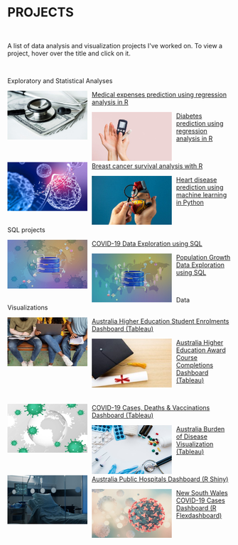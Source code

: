 # PROJECTS
<br>
<p id="page_head">A list of data analysis and visualization projects I've worked on. To view a project, hover over the title and click on it.</p>

<br>

<p id= "topic_head">Exploratory and Statistical Analyses</p>

<div class = "card-container">
<div class = "card">
     <img align = left src= "assets/img/medical.jpg" width = "180" height = "110" style= "margin-right: 10px;"/>
     <p><a href = "https://melgalera.github.io/Linear-Regression-with-R/" target = "_blank">Medical expenses prediction using regression analysis in R</a></p>
</div>
<div class = "card">
      <img align = left src= "assets/img/diabetes.jpg" width = "180" height = "110" style= "margin-right: 10px;"/>
      <p><a href = "https://melgalera.github.io/Logistic-Regression-GLM-with-R/" target = "_blank">Diabetes prediction using regression analysis in R</a></p>  
</div>
</div>

&nbsp;
&nbsp;

<div class = "card-container">
<div class = "card">
     <img align = left src= "assets/img/virus.jpg" width = "180" height = "110" style= "margin-right: 10px;"/>
     <p><a href = "https://melgalera.github.io/Survival-Analysis-with-R/" target = "_blank">Breast cancer survival analysis with R</a></p>
</div>
<div class = "card">
      <img align = left src= "assets/img/heart.jpg" width = "180" height = "110" style= "margin-right: 10px;"/>
      <p><a href = "https://nbviewer.org/github/MelGalera/Heart-Disease-Prediction-with-Python/blob/main/Heart_disease_UCL.ipynb" target = "_blank">Heart disease prediction using machine learning in Python</a></p>  
</div>
</div>


&nbsp;
&nbsp;
&nbsp;

<p id= "topic_head">SQL projects</p>

<div class = "card-container">
<div class = "card">
     <img align = left src= "assets/img/sql_covid.jpg" width = "180" height = "110" style= "margin-right: 10px;"/>
     <p><a href = "https://melgalera.github.io/COVID-data-exploration-by-SQL/" target = "_blank">COVID-19 Data Exploration using SQL</a></p>
</div>
<div class = "card">
      <img align = left src= "assets/img/sql_pop.jpg" width = "180" height = "110" style= "margin-right: 10px;"/>
      <p><a href = "https://melgalera.github.io/Population-growth-data-exploration-by-SQL/" target = "_blank">Population Growth Data Exploration using SQL</a></p>  
</div>
</div>


&nbsp;
&nbsp;
&nbsp;

<p id= "topic_head">Data Visualizations</p>

<div class = "card-container">
<div class = "card">
     <img align = left src= "assets/img/enrolment.jpg" width = "180" height = "110" style= "margin-right: 10px;"/>
     <p><a href = "https://public.tableau.com/views/AUS_HDE/StudentEnrolmentsPartA?:language=en-US&:sid=&:display_count=n&:origin=viz_share_link" target = "_blank">Australia Higher Education Student Enrolments Dashboard (Tableau)</a></p>
</div>
<div class = "card">
      <img align = left src= "assets/img/completions2.jpg" width = "180" height = "110" style= "margin-right: 10px;"/>
      <p><a href = "https://public.tableau.com/views/AUS_Completion/Dashboard1?:language=en-US&:sid=&:display_count=n&:origin=viz_share_link" target = "_blank">Australia Higher Education Award Course Completions Dashboard (Tableau)</a></p>  
</div>
</div>

&nbsp;
&nbsp;

<div class = "card-container">
<div class = "card">
     <img align = left src= "assets/img/covid_map_2.jpg" width = "180" height = "110" style= "margin-right: 10px;"/>
     <p><a href = "https://public.tableau.com/views/Covid_deaths_17194860048630/Dashboard1?:language=en-GB&:sid=&:display_count=n&:origin=viz_share_link" target = "_blank">COVID-19 Cases, Deaths & Vaccinations Dashboard (Tableau)</a></p>  
</div>
<div class = "card">
     <img align = left src= "assets/img/burden.jpg" width = "180" height = "110" style= "margin-right: 10px;"/>
     <p><a href = "https://public.tableau.com/views/aus_burden_of_disease_viz/ABDdashboard?:language=en-GB&:sid=&:display_count=n&:origin=viz_share_link" target = "_blank">Australia Burden of Disease Visualization (Tableau)</a></p>    
</div>
</div>

&nbsp;
&nbsp;

<div class = "card-container">
<div class = "card">
     <img align = left src= "assets/img/hospital.jpg" width = "180" height = "110" style= "margin-right: 10px;"/>
     <p><a href = "https://melgalera.github.io/Public-Hospitals-Dashboard-with-R/" target = "_blank">Australia Public Hospitals Dashboard (R Shiny)</a></p>
</div>
<div class = "card">
     <img align = left src= "assets/img/covid.jpg" width = "180" height = "110" style= "margin-right: 10px;"/>
     <p><a href = "https://melgalera.github.io/NSW-COVID-Dashboard-with-R/" target = "_blank">New South Wales COVID-19 Cases Dashboard (R Flexdashboard)</a></p>  
</div>
</div>










